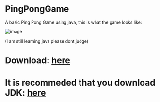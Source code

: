 # PingPongGame

A basic Ping Pong Game using java, this is what the game looks like:

![image](https://github.com/smolsuryansh/PingPongGame/assets/144353958/9713ae1f-56ab-4475-9bfe-140bd9abc80b)


(I am still learning java please dont judge) 

# Download: [here](https://github.com/smolsuryansh/PingPongGame/releases)

# It is recommeded that you download JDK: [here](https://www.oracle.com/java/technologies/downloads/)

